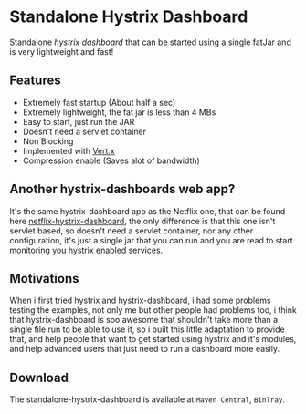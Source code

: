 # Standalone Hystrix Dashboard
Standalone *hystrix dashboard* that can be started using a single fatJar and is very lightweight and fast!


## Features
 - Extremely fast startup (About half a sec)
 - Extremely lightweight, the fat jar is less than 4 MBs
 - Easy to start, just run the JAR
 - Doesn't need a servlet container
 - Non Blocking
 - Implemented with [Vert.x](http://vertx.io/)
 - Compression enable (Saves alot of bandwidth)
 
 
## Another hystrix-dashboards web app?
It's the same hystrix-dashboard app as the Netflix one, 
that can be found here [netflix-hystrix-dashboard](https://github.com/Netflix/Hystrix/tree/master/hystrix-dashboard), 
the only difference is that this one isn't servlet based, 
so doesn't need a servlet container, nor any other configuration, 
it's just a single jar that you can run and you are read to start monitoring you hystrix enabled services. 


## Motivations
When i first tried hystrix and hystrix-dashboard, i had some problems testing the examples, not only me but other people had problems too,
i think that hystrix-dashboard is soo awesome that shouldn't take more than a single file run to be able to use it, so i built this little adaptation
to provide that, and help people that want to get started using hystrix and it's modules, and help advanced users that just need to run a dashboard
more easily.
 
 
## Download
The standalone-hystrix-dashboard is available at `Maven Central`, `BinTray`.